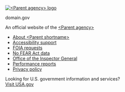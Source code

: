 <div class="usa-identifier">
  <section
    class="usa-identifier__section usa-identifier__section--masthead"
    aria-label="Agency identifier,"
  >
    <div class="usa-identifier__container">
      <div class="usa-identifier__logos">
        <a href="" class="usa-identifier__logo"
          ><img
            class="usa-identifier__logo-img"
            src="/assets/img/circle-gray-20.svg"
            alt="&lt;Parent agency&gt; logo"
            role="img"
        /></a>
      </div>
      <section
        class="usa-identifier__identity"
        aria-label="Agency description,"
      >
        <p class="usa-identifier__identity-domain">domain.gov</p>
        <p class="usa-identifier__identity-disclaimer">
          An official website of the <a href="">&lt;Parent agency&gt;</a>
        </p>
      </section>
    </div>
  </section>
  <nav
    class="usa-identifier__section usa-identifier__section--required-links"
    aria-label="Important links,"
  >
    <div class="usa-identifier__container">
      <ul class="usa-identifier__required-links-list">
        <li class="usa-identifier__required-links-item">
          <a
            href="javascript:void(0)"
            class="usa-identifier__required-link usa-link"
            >About &lt;Parent shortname&gt;</a
          >
        </li>
        <li class="usa-identifier__required-links-item">
          <a href="" class="usa-identifier__required-link usa-link"
            >Accessibility support</a
          >
        </li>
        <li class="usa-identifier__required-links-item">
          <a href="" class="usa-identifier__required-link usa-link"
            >FOIA requests</a
          >
        </li>
        <li class="usa-identifier__required-links-item">
          <a href="" class="usa-identifier__required-link usa-link"
            >No FEAR Act data</a
          >
        </li>
        <li class="usa-identifier__required-links-item">
          <a href="" class="usa-identifier__required-link usa-link"
            >Office of the Inspector General</a
          >
        </li>
        <li class="usa-identifier__required-links-item">
          <a href="" class="usa-identifier__required-link usa-link"
            >Performance reports</a
          >
        </li>
        <li class="usa-identifier__required-links-item">
          <a href="" class="usa-identifier__required-link usa-link"
            >Privacy policy</a
          >
        </li>
      </ul>
    </div>
  </nav>
  <section
    class="usa-identifier__section usa-identifier__section--usagov"
    aria-label="U.S. government information and services,"
  >
    <div class="usa-identifier__container">
      <div class="usa-identifier__usagov-description">
        Looking for U.S. government information and services?
      </div>
      <a href="https://www.usa.gov/" class="usa-link">Visit USA.gov</a>
    </div>
  </section>
</div>
